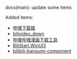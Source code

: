 docs(main): update some items

Added items:
- [哔哩下载姬](https://github.com/yaobiao131/downkyicore)
- [bilivideo_down](https://github.com/kangpeiqin/bilivideo_down)
- [哔哩哔哩漫画下载工具](https://github.com/KayneWang/bilibili-manga-downloader)
- [BiliStart.WinUI3](https://github.com/BlameTwo/BiliStart.WinUI3-Preview)
- [bilibili-bangumi-component](https://github.com/yixiaojiu/bilibili-bangumi-component)